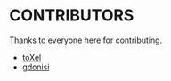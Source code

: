 # CONTRIBUTORS

Thanks to everyone here for contributing.

- [toXel](https://github.com/toXel)
- [gdonisi](https://github.com/gdonisi)
